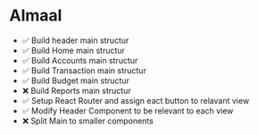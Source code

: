 # Almaal

- ✅ Build header main structur
- ✅ Build Home main structur
- ✅ Build Accounts main structur
- ✅ Build Transaction main structur
- ✅ Build Budget main structur
- ❌ Build Reports main structur
- ✅ Setup React Router and assign eact button to relavant view
- ✅ Modify Header Component to be relevant to each view
- ❌ Split Main to smaller components
